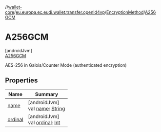 //[wallet-core](../../../../index.md)/[eu.europa.ec.eudi.wallet.transfer.openId4vp](../../index.md)/[EncryptionMethod](../index.md)/[A256GCM](index.md)

# A256GCM

[androidJvm]\
[A256GCM](index.md)

AES-256 in Galois/Counter Mode (authenticated encryption)

## Properties

| Name | Summary |
|---|---|
| [name](../-x-c20-p/index.md#-372974862%2FProperties%2F1615067946) | [androidJvm]<br>val [name](../-x-c20-p/index.md#-372974862%2FProperties%2F1615067946): [String](https://kotlinlang.org/api/latest/jvm/stdlib/kotlin-stdlib/kotlin/-string/index.html) |
| [ordinal](../-x-c20-p/index.md#-739389684%2FProperties%2F1615067946) | [androidJvm]<br>val [ordinal](../-x-c20-p/index.md#-739389684%2FProperties%2F1615067946): [Int](https://kotlinlang.org/api/latest/jvm/stdlib/kotlin-stdlib/kotlin/-int/index.html) |

